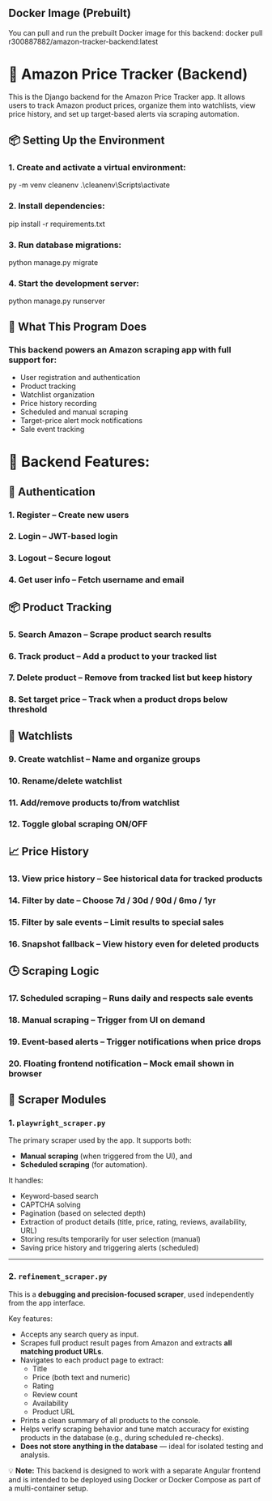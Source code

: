 ## Docker Image (Prebuilt)
You can pull and run the prebuilt Docker image for this backend:
docker pull r300887882/amazon-tracker-backend:latest


# 🛒 Amazon Price Tracker (Backend)

This is the Django backend for the Amazon Price Tracker app. It allows users to track Amazon product prices, organize them into watchlists,
view price history, and set up target-based alerts via scraping automation.


## 📦 Setting Up the Environment

### 1. Create and activate a virtual environment:
py -m venv cleanenv
.\cleanenv\Scripts\activate


### 2. Install dependencies:
pip install -r requirements.txt


### 3. Run database migrations:
python manage.py migrate


### 4. Start the development server:
python manage.py runserver


## 🧠 What This Program Does
### This backend powers an Amazon scraping app with full support for:

* User registration and authentication
* Product tracking
* Watchlist organization
* Price history recording
* Scheduled and manual scraping
* Target-price alert mock notifications
* Sale event tracking


# 🚀 Backend Features:

## 🔐 Authentication
### 1. Register – Create new users
### 2. Login – JWT-based login
### 3. Logout – Secure logout
### 4. Get user info – Fetch username and email

## 📦 Product Tracking
### 5. Search Amazon – Scrape product search results
### 6. Track product – Add a product to your tracked list
### 7. Delete product – Remove from tracked list but keep history
### 8. Set target price – Track when a product drops below threshold

## 📁 Watchlists
### 9. Create watchlist – Name and organize groups
### 10. Rename/delete watchlist
### 11. Add/remove products to/from watchlist
### 12. Toggle global scraping ON/OFF

## 📈 Price History
### 13. View price history – See historical data for tracked products
### 14. Filter by date – Choose 7d / 30d / 90d / 6mo / 1yr
### 15. Filter by sale events – Limit results to special sales
### 16. Snapshot fallback – View history even for deleted products

## 🕒 Scraping Logic
### 17. Scheduled scraping – Runs daily and respects sale events
### 18. Manual scraping – Trigger from UI on demand
### 19. Event-based alerts – Trigger notifications when price drops
### 20. Floating frontend notification – Mock email shown in browser


## 🧪 Scraper Modules

### 1. `playwright_scraper.py`
The primary scraper used by the app. It supports both:
- **Manual scraping** (when triggered from the UI), and  
- **Scheduled scraping** (for automation).

It handles:
- Keyword-based search
- CAPTCHA solving
- Pagination (based on selected depth)
- Extraction of product details (title, price, rating, reviews, availability, URL)
- Storing results temporarily for user selection (manual)
- Saving price history and triggering alerts (scheduled)

---

### 2. `refinement_scraper.py`
This is a **debugging and precision-focused scraper**, used independently from the app interface.

Key features:
- Accepts any search query as input.
- Scrapes full product result pages from Amazon and extracts **all matching product URLs**.
- Navigates to each product page to extract:
  - Title
  - Price (both text and numeric)
  - Rating
  - Review count
  - Availability
  - Product URL
- Prints a clean summary of all products to the console.
- Helps verify scraping behavior and tune match accuracy for existing products in the database (e.g., during scheduled re-checks).
- **Does not store anything in the database** — ideal for isolated testing and analysis.


💡 **Note:** This backend is designed to work with a separate Angular frontend and is intended to be deployed using Docker or Docker Compose as part of a multi-container setup.
